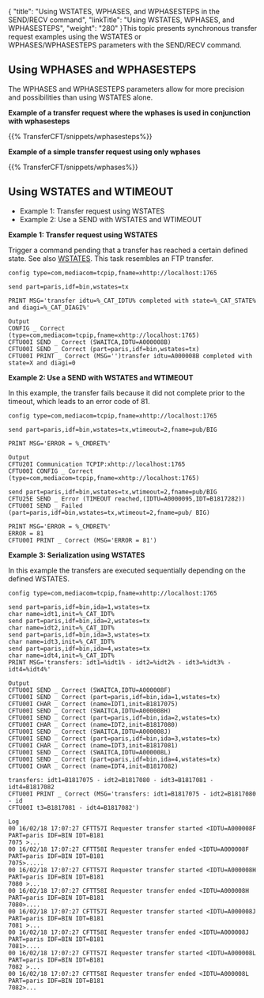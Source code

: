 {
    "title": "Using WSTATES, WPHASES, and WPHASESTEPS in the SEND/RECV command",
    "linkTitle": "Using WSTATES, WPHASES, and WPHASESTEPS",
    "weight": "280"
}This topic presents synchronous transfer request examples using the WSTATES or WPHASES/WPHASESTEPS parameters with the SEND/RECV command.

Using WPHASES and WPHASESTEPS
-----------------------------

The WPHASES and WPHASESTEPS parameters allow for more precision and possibilities than using WSTATES alone.

****Example of a transfer request where the wphases is used in conjunction with wphasesteps****

{{% TransferCFT/snippets/wphasesteps%}}

****Example of a simple transfer request using only wphases****

{{% TransferCFT/snippets/wphases%}}

Using WSTATES and WTIMEOUT
--------------------------

- Example 1: Transfer request using WSTATES
- Example 2: Use a SEND with WSTATES and WTIMEOUT

**Example 1: Transfer request using WSTATES**

Trigger a command pending that a transfer has reached a certain defined state. See also [WSTATES](). This task resembles an FTP transfer.

```
config type=com,mediacom=tcpip,fname=xhttp://localhost:1765
 
send part=paris,idf=bin,wstates=tx
 
PRINT MSG='transfer idtu=%_CAT_IDTU% completed with state=%_CAT_STATE% and diagi=%_CAT_DIAGI%'
 
Output
CONFIG _ Correct (type=com,mediacom=tcpip,fname=xhttp://localhost:1765)
CFTU00I SEND _ Correct (SWAITCA,IDTU=A000008B)
CFTU00I SEND _ Correct (part=paris,idf=bin,wstates=tx)
CFTU00I PRINT _ Correct (MSG='')transfer idtu=A000008B completed with state=X and diagi=0
```

**Example 2: Use a SEND with WSTATES and WTIMEOUT**

In this example, the transfer fails because it did not complete prior to the timeout, which leads to an error code of 81.

```
config type=com,mediacom=tcpip,fname=xhttp://localhost:1765
 
send part=paris,idf=bin,wstates=tx,wtimeout=2,fname=pub/BIG
 
PRINT MSG='ERROR = %_CMDRET%'
 
Output
CFTU20I Communication TCPIP:xhttp://localhost:1765
CFTU00I CONFIG _ Correct (type=com,mediacom=tcpip,fname=xhttp://localhost:1765)
 
send part=paris,idf=bin,wstates=tx,wtimeout=2,fname=pub/BIG
CFTU25E SEND _ Error (TIMEOUT reached,(IDTU=A0000095,IDT=B1817282))
CFTU00I SEND _ Failed (part=paris,idf=bin,wstates=tx,wtimeout=2,fname=pub/ BIG)
 
PRINT MSG='ERROR = %_CMDRET%'
ERROR = 81
CFTU00I PRINT _ Correct (MSG='ERROR = 81')
```

**Example 3: Serialization using WSTATES**

In this example the transfers are executed sequentially depending on the defined WSTATES.

```
config type=com,mediacom=tcpip,fname=xhttp://localhost:1765
 
send part=paris,idf=bin,ida=1,wstates=tx
char name=idt1,init=%_CAT_IDT%
send part=paris,idf=bin,ida=2,wstates=tx
char name=idt2,init=%_CAT_IDT%
send part=paris,idf=bin,ida=3,wstates=tx
char name=idt3,init=%_CAT_IDT%
send part=paris,idf=bin,ida=4,wstates=tx
char name=idt4,init=%_CAT_IDT%
PRINT MSG='transfers: idt1=%idt1% - idt2=%idt2% - idt3=%idt3% - idt4=%idt4%'
 
Output
CFTU00I SEND _ Correct (SWAITCA,IDTU=A000008F)
CFTU00I SEND _ Correct (part=paris,idf=bin,ida=1,wstates=tx)
CFTU00I CHAR _ Correct (name=IDT1,init=B1817075)
CFTU00I SEND _ Correct (SWAITCA,IDTU=A000008H)
CFTU00I SEND _ Correct (part=paris,idf=bin,ida=2,wstates=tx)
CFTU00I CHAR _ Correct (name=IDT2,init=B1817080)
CFTU00I SEND _ Correct (SWAITCA,IDTU=A000008J)
CFTU00I SEND _ Correct (part=paris,idf=bin,ida=3,wstates=tx)
CFTU00I CHAR _ Correct (name=IDT3,init=B1817081)
CFTU00I SEND _ Correct (SWAITCA,IDTU=A000008L)
CFTU00I SEND _ Correct (part=paris,idf=bin,ida=4,wstates=tx)
CFTU00I CHAR _ Correct (name=IDT4,init=B1817082)
 
transfers: idt1=B1817075 - idt2=B1817080 - idt3=B1817081 - idt4=B1817082
CFTU00I PRINT _ Correct (MSG='transfers: idt1=B1817075 - idt2=B1817080 - id
CFTU00I t3=B1817081 - idt4=B1817082')
 
Log
00 16/02/18 17:07:27 CFTT57I Requester transfer started <IDTU=A000008F PART=paris IDF=BIN IDT=B181
7075 >...
00 16/02/18 17:07:27 CFTT58I Requester transfer ended <IDTU=A000008F PART=paris IDF=BIN IDT=B181
7075>.....
00 16/02/18 17:07:27 CFTT57I Requester transfer started <IDTU=A000008H PART=paris IDF=BIN IDT=B181
7080 >...
00 16/02/18 17:07:27 CFTT58I Requester transfer ended <IDTU=A000008H PART=paris IDF=BIN IDT=B181
7080>....
00 16/02/18 17:07:27 CFTT57I Requester transfer started <IDTU=A000008J PART=paris IDF=BIN IDT=B181
7081 >...
00 16/02/18 17:07:27 CFTT58I Requester transfer ended <IDTU=A000008J PART=paris IDF=BIN IDT=B181
7081>....
00 16/02/18 17:07:27 CFTT57I Requester transfer started <IDTU=A000008L PART=paris IDF=BIN IDT=B181
7082 >...
00 16/02/18 17:07:27 CFTT58I Requester transfer ended <IDTU=A000008L PART=paris IDF=BIN IDT=B181
7082>...
```
